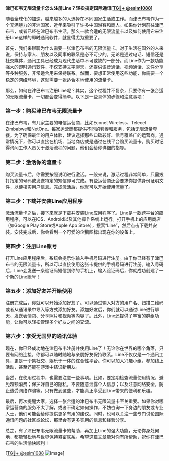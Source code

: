 **津巴布韦无限流量卡怎么注册Line？轻松搞定国际通讯[[TG💪+ @esim1088](https://t.me/s/esim1088)]**

随着全球化的加速，越来越多的人选择在不同国家生活或工作。而津巴布韦作为一个充满魅力的非洲国家，近年来吸引了许多中国游客和商人。如果你计划前往津巴布韦，或者已经在津巴布韦生活，那么一款合适的无限流量卡以及如何使用它来注册Line这样的即时通讯软件，就显得尤为重要了。

首先，我们来聊聊为什么需要一张津巴布韦的无限流量卡。对于生活在国外的人来说，保持与家人、朋友以及同事的联系是必不可少的。无论是通过电话、短信还是社交媒体，通讯工具已经成为现代生活中不可或缺的一部分。而Line作为一款功能强大的即时通讯软件，不仅支持文字聊天，还提供语音通话、视频通话、文件分享等多种服务，非常适合用来保持联系。然而，要想正常使用这些功能，你需要一个稳定的网络环境，这就需要一张适合本地使用的流量卡。

那么，如何在津巴布韦注册Line呢？其实，这个过程并不复杂，只要你有一张合适的无限流量卡，一切都会变得简单。以下是一些具体的步骤和注意事项：

### **第一步：购买津巴布韦无限流量卡**

在津巴布韦，有几家主要的电信运营商，比如Econet Wireless、Telecel Zimbabwe和NetOne。每家运营商都提供不同的套餐和服务，包括无限流量套餐。为了确保最佳的用户体验，建议选择那些口碑较好、信号覆盖广的运营商。通常情况下，你可以直接在机场、当地商店或是通过在线平台购买流量卡。购买时记得询问工作人员关于激活流程的问题，他们会给你详细的指导。

### **第二步：激活你的流量卡**

购买流量卡后，你需要按照说明进行激活。一般来说，激活过程非常简单，只需拨打指定的号码或发送特定的短信即可完成。有些运营商还会要求你提供身份证明文件，以便核实用户信息。完成激活后，你就可以开始使用流量了。

### **第三步：下载并安装Line应用程序**

激活流量卡之后，接下来就是下载并安装Line应用程序了。Line是一款跨平台的应用程序，可以在iOS、Android以及其他操作系统上运行。打开手机上的应用商店（如Google Play Store或Apple App Store），搜索“Line”，然后点击下载并安装。安装完成后，你会看到一个可爱的企鹅图标出现在你的设备上。

### **第四步：注册Line账号**

打开Line应用程序后，系统会提示你输入手机号码进行注册。由于你已经有了津巴布韦的无限流量卡，所以可以直接使用这张卡提供的手机号码进行注册。输入号码后，Line会发送一条验证码短信到你的手机上，输入验证码后，你就成功创建了一个新的Line账号！

### **第五步：添加好友并开始使用**

注册完成后，你就可以开始添加好友了。可以通过输入对方的用户名、扫描二维码或者从通讯录中导入等方式添加好友。添加好友后，你们就可以通过Line进行聊天、发送表情包、分享照片和视频等内容了。此外，Line还提供了丰富的群组功能，让你可以轻松管理多个好友之间的交流。

### **第六步：享受无国界的通讯体验**

现在，你已经成功地在津巴布韦注册并使用Line了！无论你在世界的哪个角落，只要有网络连接，你都可以随时随地与亲朋好友保持联系。Line不仅仅是一个通讯工具，更是一个集社交、娱乐于一体的综合性平台。你可以加入兴趣小组，参加线上活动，甚至还能在游戏中结识新朋友。

当然，在使用过程中，也需要注意一些事项。比如，要定期检查流量使用情况，避免超额消费；保护好自己的隐私，不要随意泄露个人信息；以及注意网络安全，防止遭受网络诈骗等。只有做到这些，才能真正享受到Line带来的便利和乐趣。

最后，再次提醒大家，选择一张合适的津巴布韦无限流量卡至关重要。如果你对哪家运营商的服务不太了解，或者不确定如何操作，不妨咨询一下身边的朋友或专业人士，他们可能会给你提供更多有用的建议。同时，也可以关注一些专门讨论国际通讯问题的社区或论坛，那里会有更多实用的信息和经验分享。

总之，有了津巴布韦无限流量卡的帮助，再加上Line的强大功能，无论你身处何地，都能轻松地与世界保持紧密联系。希望这篇文章能对你有所帮助，祝你在津巴布韦的生活愉快顺利！

[[TG💪+ @esim1088](https://t.me/s/esim1088) ![Image](https://i.postimg.cc/4NQfJmqS/Snipaste-2025-05-13-00-14-12.png)]